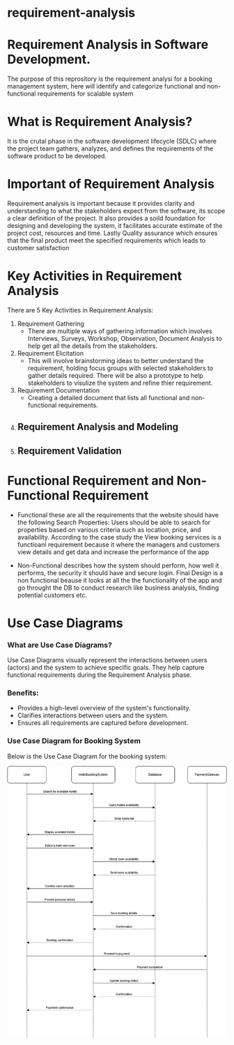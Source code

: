 # requirement-analysis
# Requirement Analysis in Software Development.
 The purpose of this reprository is the requirement analysi for a booking management system, here will identify and categorize functional and non-functional requirements for scalable system

 # What is Requirement Analysis?
  It is the crutal phase in the software development lifecycle (SDLC) where the project team gathers, analyzes, and defines the requirements of the software product to be developed.  

  # Important of Requirement Analysis

  Requirement analysis is important because it provides clarity and understanding to what the stakeholders expect from the software, its scope a clear definition of the project. It also provides a soild foundation for designing and developing the system, it facilitates accurate estimate of the project cost, resources and time. Lastly Quality assurance which ensures that the final product meet the specified requirements which leads to customer satisfaction

  # Key Activities in Requirement Analysis

There are 5 Key Activities in Requirement Analysis:

1. Requirement Gathering
    - There are multiple ways of gathering information which involves Interviews, Surveys, Workshop,        Observation, Document Analysis to help get all the details from the stakeholders.
2. Requirement Elicitation
    - This will involve brainstorming ideas to better understand the requirement, holding focus groups with selected stakeholders to gather details required. There will be also a prototype to help stakeholders to visulize the system and refine thier requirement.
3. Requirement Documentation
    - Creating a detailed document that lists all functional and non-functional requirements.
4. Requirement Analysis and Modeling
    - 
5. Requirement Validation
    - 

# Functional Requirement and Non-Functional Requirement

- Functional these are all the requirements that the website should have the following 
    Search Properties: Users should be able to search for properties based on various criteria such as location, price, and availability.
    According to the case study the View booking services is a functioanl requirement because it where the managers and customers view details and get data and increase the performance of the app 
    

- Non-Functional describes how the system should perform, how well it performs, the security it should have and secure login. Final Design is a non functional beause it looks at all the the functionality of the app and go throught the DB to conduct research like business analysis, finding potential customers etc.

# Use Case Diagrams

### What are Use Case Diagrams?
Use Case Diagrams visually represent the interactions between users (actors) and the system to achieve specific goals. They help capture functional requirements during the Requirement Analysis phase.

### Benefits:
- Provides a high-level overview of the system's functionality.
- Clarifies interactions between users and the system.
- Ensures all requirements are captured before development.

### Use Case Diagram for Booking System
Below is the Use Case Diagram for the booking system:

![Use Case Diagram](alx-booking-uc.png)
